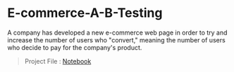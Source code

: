 # E-commerce-A-B-Testing
A company has developed a new e-commerce web page in order to try and increase the number of users who "convert," meaning the number of users who decide to pay for the company's product.

> Project File : [Notebook](https://nbviewer.jupyter.org/github/Chauhanshi/E-commerce-A-B-Testing/blob/master/Analyze_ab_test_results_notebook.ipynb)
